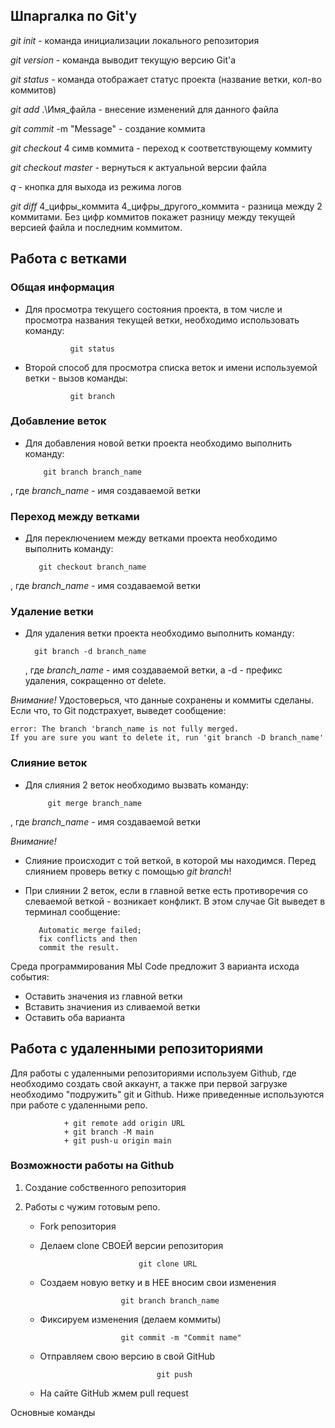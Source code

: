 ## Шпаргалка по Git'у

*git init* - команда инициализации локального репозитория 

*git version* - команда выводит текущую версию Git'а

*git status* - команда отображает статус проекта (название ветки, кол-во коммитов)

*git add* .\Имя_файла - внесение изменений для данного файла

*git commit* -m "Message" - создание коммита

*git checkout* 4 симв коммита - переход к соответствующему коммиту

*git checkout master* - вернуться к актуальной версии файла

*q* - кнопка для выхода из режима логов

*git diff* 4_цифры_коммита 4_цифры_другого_коммита - разница между 2 коммитами. Без цифр коммитов покажет разницу между текущей версией файла и последним коммитом.

## Работа с ветками

### Общая информация
* Для просмотра текущего состояния проекта, в том числе и просмотра названия текущей ветки, необходимо использовать команду:
    
  
                git status

* Второй способ для просмотра списка веток и имени используемой ветки - вызов команды:

                git branch

### Добавление веток

* Для добавления новой ветки проекта необходимо выполнить команду:

          git branch branch_name
, где *branch_name* - имя создаваемой ветки 

### Переход между ветками

* Для переключением между ветками проекта необходимо выполнить команду:

         git checkout branch_name
, где *branch_name* - имя создаваемой ветки
### Удаление ветки

* Для удаления ветки проекта необходимо выполнить команду:

        git branch -d branch_name
    , где *branch_name* - имя создаваемой ветки, а -d - префикс удаления, сокращенно от delete.

*Внимание!* Удостоверься, что данные сохранены и коммиты сделаны. Если что, то Git подстрахует, выведет сообщение:

    error: The branch 'branch_name is not fully merged.
    If you are sure you want to delete it, run 'git branch -D branch_name'
### Слияние веток

* Для слияния 2 веток необходимо вызвать команду:

           git merge branch_name
, где *branch_name* - имя создаваемой ветки

*Внимание!* 
+ Слияние происходит с той веткой, в которой мы находимся. Перед слиянием проверь ветку с помощью *git branch*!
+ При слиянии 2 веток, если в главной ветке есть противоречия со слеваемой веткой - возникает конфликт. В этом случае Git выведет в терминал сообщение:

         Automatic merge failed; 
         fix conflicts and then 
         commit the result.
Среда программирования МЫ Code предложит 3 варианта исхода события:
+ Оставить значения из главной ветки
+ Вставить значиения из сливаемой ветки
+ Оставить оба варианта


## Работа с удаленными репозиториями

Для работы с удаленными репозиториями используем Github, где необходимо создать свой аккаунт, а также при первой загрузке необходимо "подружить" git и Github.
Ниже приведенные используются при работе с удаленными репо.

                + git remote add origin URL
                + git branch -M main 
                + git push-u origin main

### Возможности работы на Github
1) Создание собственного репозитория


2) Работы с чужим готовым репо.
    + Fork репозитория
    + Делаем clone СВОЕЙ версии репозитория

                                git clone URL

    + Создаем новую ветку и в НЕЕ вносим свои изменения

                            git branch branch_name
    + Фиксируем изменения (делаем коммиты)

                            git commit -m "Commit name"
    + Отправляем свою версию в свой GitHub

                                    git push
    + На сайте GitHub жмем pull request


Основные команды